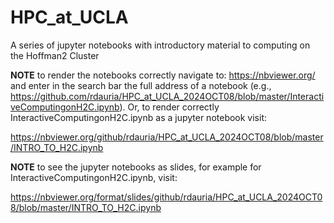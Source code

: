 # HPC_at_UCLA
A series of jupyter notebooks with introductory material to computing on the Hoffman2 Cluster

**NOTE** to render the notebooks correctly navigate to: https://nbviewer.org/ and enter in the search bar the full address of a notebook (e.g., https://github.com/rdauria/HPC_at_UCLA_2024OCT08/blob/master/InteractiveComputingonH2C.ipynb). Or, to render correctly InteractiveComputingonH2C.ipynb as a jupyter notebook visit:

https://nbviewer.org/github/rdauria/HPC_at_UCLA_2024OCT08/blob/master/INTRO_TO_H2C.ipynb

**NOTE** to see the jupyter notebooks as slides, for example for InteractiveComputingonH2C.ipynb, visit:

https://nbviewer.org/format/slides/github/rdauria/HPC_at_UCLA_2024OCT08/blob/master/INTRO_TO_H2C.ipynb

